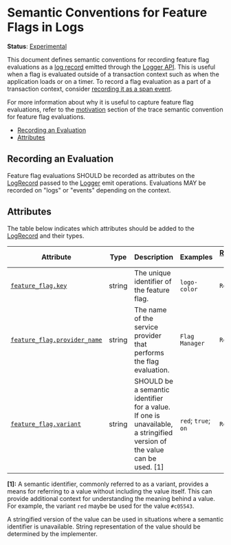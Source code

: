 <!--- Hugo front matter used to generate the website version of this page:
linkTitle: Logs
--->

# Semantic Conventions for Feature Flags in Logs

**Status**: [Experimental][DocumentStatus]

This document defines semantic conventions for recording feature flag evaluations as
a [log record](https://github.com/open-telemetry/opentelemetry-specification/tree/v1.31.0/specification/logs/data-model.md#log-and-event-record-definition) emitted through the
[Logger API](https://github.com/open-telemetry/opentelemetry-specification/tree/v1.31.0/specification/logs/bridge-api.md#emit-a-logrecord).
This is useful when a flag is evaluated outside of a transaction context
such as when the application loads or on a timer.
To record a flag evaluation as a part of a transaction context,
consider [recording it as a span event](feature-flags-spans.md).

For more information about why it is useful to capture feature flag evaluations,
refer to the [motivation](feature-flags-spans.md#motivation)
section of the trace semantic convention for feature flag evaluations.

<!-- toc -->

- [Recording an Evaluation](#recording-an-evaluation)
- [Attributes](#attributes)

<!-- tocstop -->

## Recording an Evaluation

Feature flag evaluations SHOULD be recorded as attributes on the
[LogRecord](https://github.com/open-telemetry/opentelemetry-specification/tree/v1.31.0/specification/logs/data-model.md#log-and-event-record-definition) passed to the [Logger](https://github.com/open-telemetry/opentelemetry-specification/tree/v1.31.0/specification/logs/bridge-api.md#logger) emit
operations. Evaluations MAY be recorded on "logs" or "events" depending on the
context.

## Attributes

The table below indicates which attributes should be added to the
[LogRecord](https://github.com/open-telemetry/opentelemetry-specification/tree/v1.31.0/specification/logs/data-model.md#log-and-event-record-definition) and their types.

<!-- semconv log-feature_flag -->
<!-- NOTE: THIS TEXT IS AUTOGENERATED. DO NOT EDIT BY HAND. -->
<!-- see templates/registry/markdown/snippet.md.j2 -->

| Attribute  | Type | Description  | Examples  | [Requirement Level](https://opentelemetry.io/docs/specs/semconv/general/attribute-requirement-level/) | Stability |
|---|---|---|---|---|---|
| [`feature_flag.key`](/docs/attributes-registry/feature-flag.md) | string | The unique identifier of the feature flag. | `logo-color` | `Recommended` | ![Experimental](https://img.shields.io/badge/-experimental-blue) |
| [`feature_flag.provider_name`](/docs/attributes-registry/feature-flag.md) | string | The name of the service provider that performs the flag evaluation. | `Flag Manager` | `Recommended` | ![Experimental](https://img.shields.io/badge/-experimental-blue) |
| [`feature_flag.variant`](/docs/attributes-registry/feature-flag.md) | string | SHOULD be a semantic identifier for a value. If one is unavailable, a stringified version of the value can be used. [1] | `red`; `true`; `on` | `Recommended` | ![Experimental](https://img.shields.io/badge/-experimental-blue) |

**[1]:** A semantic identifier, commonly referred to as a variant, provides a means
for referring to a value without including the value itself. This can
provide additional context for understanding the meaning behind a value.
For example, the variant `red` maybe be used for the value `#c05543`.

A stringified version of the value can be used in situations where a
semantic identifier is unavailable. String representation of the value
should be determined by the implementer.

<!-- END AUTOGENERATED TEXT -->
<!-- endsemconv -->

[DocumentStatus]: https://github.com/open-telemetry/opentelemetry-specification/tree/v1.31.0/specification/document-status.md
